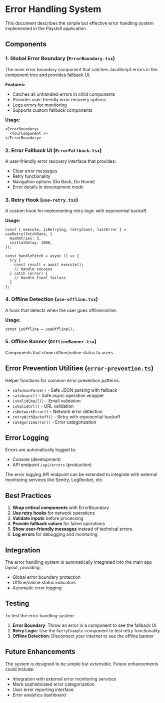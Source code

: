 # Error Handling System

This document describes the simple but effective error handling system implemented in the Paystell application.

## Components

### 1. Global Error Boundary (`ErrorBoundary.tsx`)

The main error boundary component that catches JavaScript errors in the component tree and provides fallback UI.

**Features:**

- Catches all unhandled errors in child components
- Provides user-friendly error recovery options
- Logs errors for monitoring
- Supports custom fallback components

**Usage:**

```tsx
<ErrorBoundary>
  <YourComponent />
</ErrorBoundary>
```

### 2. Error Fallback UI (`ErrorFallback.tsx`)

A user-friendly error recovery interface that provides:

- Clear error messages
- Retry functionality
- Navigation options (Go Back, Go Home)
- Error details in development mode

### 3. Retry Hook (`use-retry.tsx`)

A custom hook for implementing retry logic with exponential backoff.

**Usage:**

```tsx
const { execute, isRetrying, retryCount, lastError } = useRetry(fetchData, {
  maxRetries: 3,
  initialDelay: 1000,
});

const handleFetch = async () => {
  try {
    const result = await execute();
    // Handle success
  } catch (error) {
    // Handle final failure
  }
};
```

### 4. Offline Detection (`use-offline.tsx`)

A hook that detects when the user goes offline/online.

**Usage:**

```tsx
const isOffline = useOffline();
```

### 5. Offline Banner (`OfflineBanner.tsx`)

Components that show offline/online status to users.

## Error Prevention Utilities (`error-prevention.ts`)

Helper functions for common error prevention patterns:

- `safeJsonParse()` - Safe JSON parsing with fallback
- `safeAsync()` - Safe async operation wrapper
- `isValidEmail()` - Email validation
- `isValidUrl()` - URL validation
- `isNetworkError()` - Network error detection
- `retryWithBackoff()` - Retry with exponential backoff
- `categorizeError()` - Error categorization

## Error Logging

Errors are automatically logged to:

- Console (development)
- API endpoint `/api/errors` (production)

The error logging API endpoint can be extended to integrate with external monitoring services like Sentry, LogRocket, etc.

## Best Practices

1. **Wrap critical components** with ErrorBoundary
2. **Use retry hooks** for network operations
3. **Validate inputs** before processing
4. **Provide fallback values** for failed operations
5. **Show user-friendly messages** instead of technical errors
6. **Log errors** for debugging and monitoring

## Integration

The error handling system is automatically integrated into the main app layout, providing:

- Global error boundary protection
- Offline/online status indicators
- Automatic error logging

## Testing

To test the error handling system:

1. **Error Boundary**: Throw an error in a component to see the fallback UI
2. **Retry Logic**: Use the `RetryExample` component to test retry functionality
3. **Offline Detection**: Disconnect your internet to see the offline banner

## Future Enhancements

The system is designed to be simple but extensible. Future enhancements could include:

- Integration with external error monitoring services
- More sophisticated error categorization
- User error reporting interface
- Error analytics dashboard
